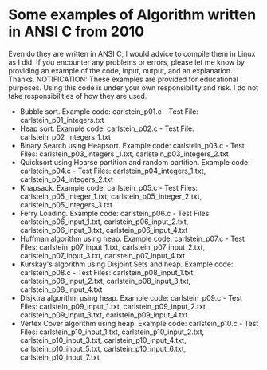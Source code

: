 # Some examples of Algorithm written in ANSI C from 2010

Even do they are written in ANSI C, I would advice to compile them in Linux as I did. If you encounter any problems or errors, please let me know by providing an example of the code, input, output, and an explanation. Thanks.
NOTIFICATION: These examples are provided for educational purposes. Using this code is under your own responsibility and risk. I do not take responsibilities of how they are used.

*    Bubble sort. Example code: carlstein_p01.c - Test File: carlstein_p01_integers.txt
*    Heap sort. Example code: carlstein_p02.c - Test File: carlstein_p02_integers_1.txt
*    Binary Search using Heapsort. Example code: carlstein_p03.c - Test Files: carlstein_p03_integers _1.txt, carlstein_p03_integers_2.txt
*    Quicksort using Hoarse partition and random partition. Example code: carlstein_p04.c - Test Files: carlstein_p04_integers_1.txt, carlstein_p04_integers_2.txt
*    Knapsack. Example code: carlstein_p05.c - Test Files: carlstein_p05_integer_1.txt, carlstein_p05_integer_2.txt, carlstein_p05_integers_3.txt
*    Ferry Loading. Example code: carlstein_p06.c - Test Files: carlstein_p06_input_1.txt, carlstein_p06_input_2.txt, carlstein_p06_input_3.txt, carlstein_p06_input_4.txt
*    Huffman algorithm using heap. Example code: carlstein_p07.c - Test Files: carlstein_p07_input_1.txt, carlstein_p07_input_2.txt, carlstein_p07_input_3.txt, carlstein_p07_input_4.txt
*    Kurskay's algorithm using Disjoint Sets and heap. Example code: carlstein_p08.c - Test Files: carlstein_p08_input_1.txt, carlstein_p08_input_2.txt, carlstein_p08_input_3.txt, carlstein_p08_input_4.txt
*    Disjktra algorithm using heap. Example code: carlstein_p09.c - Test Files: carlstein_p09_input_1.txt, carlstein_p09_input_2.txt, carlstein_p09_input_3.txt, carlstein_p09_input_4.txt
*    Vertex Cover algorithm using heap. Example code: carlstein_p10.c - Test Files: carlstein_p10_input_1.txt, carlstein_p10_input_2.txt, carlstein_p10_input_3.txt, carlstein_p10_input_4.txt, carlstein_p10_input_5.txt, carlstein_p10_input_6.txt, carlstein_p10_input_7.txt
